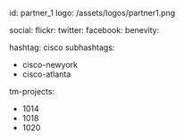 id: partner_1
logo: /assets/logos/partner1.png

social:
  flickr:
  twitter:
  facebook:
  benevity:

hashtag: cisco
subhashtags:
  - cisco-newyork
  - cisco-atlanta 

tm-projects:
  - 1014
  - 1018
  - 1020